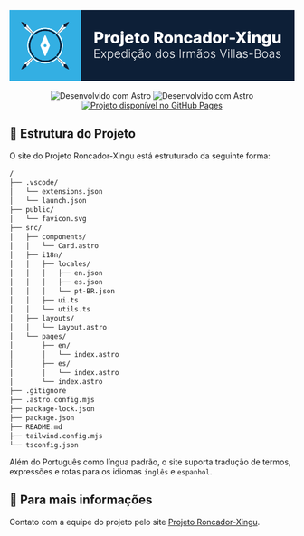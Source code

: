 <div style="text-align: center;">

![Projeto Roncador-Xingu](./public/screenshot.png)

</div>

<div style="text-align: center;">

![Desenvolvido com Astro](https://img.shields.io/badge/astro-%232C2052.svg?style=for-the-badge&logo=astro&logoColor=white)
![Desenvolvido com Astro](https://img.shields.io/badge/tailwindcss-0b1120?style=for-the-badge&logo=TailwindCss&logoColor=06B6D4)
[![Projeto disponível no GitHub Pages](https://img.shields.io/badge/github%20pages-222222?style=for-the-badge&logo=github&logoColor=white)](https://github.com/guto-moraes/xingu)

</div>

## 🚀 Estrutura do Projeto

O site do Projeto Roncador-Xingu está estruturado da seguinte forma:

```text
/
├── .vscode/
│   └── extensions.json
│   └── launch.json
├── public/
│   └── favicon.svg
├── src/
│   ├── components/
│   │   └── Card.astro
│   ├── i18n/
│   │   ├── locales/
│   │   │   ├── en.json
│   │   │   ├── es.json
│   │   │   └── pt-BR.json
│   │   ├── ui.ts
│   │   └── utils.ts
│   ├── layouts/
│   │   └── Layout.astro
│   └── pages/
│       ├── en/
│       │   └── index.astro
│       ├── es/
│       │   └── index.astro
│       └── index.astro
├── .gitignore
├── .astro.config.mjs
├── package-lock.json
├── package.json
├── README.md
├── tailwind.config.mjs
└── tsconfig.json
```

Além do Português como língua padrão, o site suporta tradução de termos, expressões e rotas para os idiomas `inglês` e `espanhol`.

## 👀 Para mais informações

Contato com a equipe do projeto pelo site [Projeto Roncador-Xingu](https://projetoroncadorxingu.vercel.dev).
